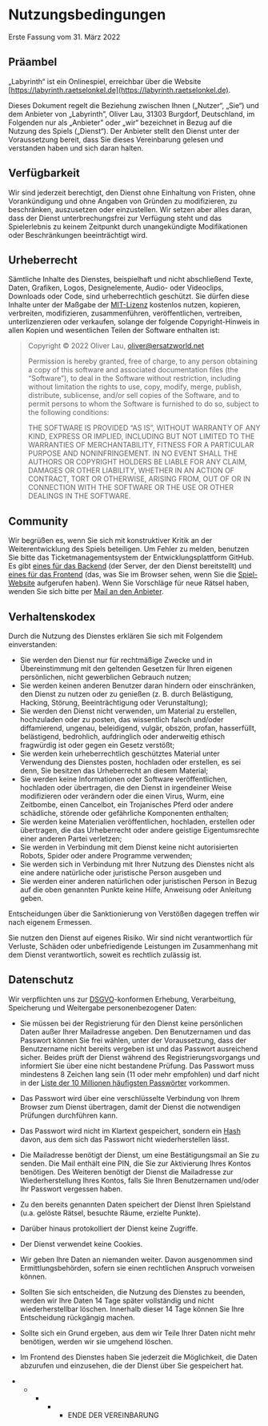 # Nutzungsbedingungen

Erste Fassung vom 31. März 2022

## Präambel

„Labyrinth“ ist ein Onlinespiel, erreichbar über die Website [https://labyrinth.raetselonkel.de](https://labyrinth.raetselonkel.de).

Dieses Dokument regelt die Beziehung zwischen Ihnen („Nutzer“, „Sie“) und dem Anbieter von „Labyrinth”, Oliver Lau, 31303 Burgdorf, Deutschland, im Folgenden nur als „Anbieter” oder „wir“ bezeichnet in Bezug auf die Nutzung des Spiels („Dienst“). Der Anbieter stellt den Dienst unter der Voraussetzung bereit, dass Sie dieses Vereinbarung gelesen und verstanden haben und sich daran halten.

## Verfügbarkeit

Wir sind jederzeit berechtigt, den Dienst ohne Einhaltung von Fristen, ohne Vorankündigung und ohne Angaben von Gründen zu modifizieren, zu beschränken, auszusetzen oder einzustellen. Wir setzen aber alles daran, dass der Dienst unterbrechungsfrei zur Verfügung steht und das Spielerlebnis zu keinem Zeitpunkt durch unangekündigte Modifikationen oder Beschränkungen beeinträchtigt wird.

## Urheberrecht

Sämtliche Inhalte des Dienstes, beispielhaft und nicht abschließend Texte, Daten, Grafiken, Logos, Designelemente, Audio- oder Videoclips, Downloads oder Code, sind urheberrechtlich geschützt. Sie dürfen diese Inhalte unter der Maßgabe der [MIT-Lizenz](https://dewiki.de/Lexikon/MIT-Lizenz) kostenlos nutzen, kopieren, verbreiten, modifizieren, zusammenführen, veröffentlichen, vertreiben, unterlizenzieren oder verkaufen, solange der folgende Copyright-Hinweis in allen Kopien und wesentlichen Teilen der Software enthalten ist:

> Copyright © 2022 Oliver Lau, oliver@ersatzworld.net
> 
> Permission is hereby granted, free of charge, to any person obtaining a copy of this software and associated  documentation files (the “Software”), to deal in the  Software without restriction, including without limitation  the rights to use, copy, modify, merge, publish,  distribute, sublicense, and/or sell copies of the Software,  and to permit persons to whom the Software is furnished to  do so, subject to the following conditions:
> 
> THE SOFTWARE IS PROVIDED “AS IS”, WITHOUT WARRANTY OF ANY KIND, EXPRESS OR IMPLIED, INCLUDING BUT NOT LIMITED TO THE WARRANTIES OF MERCHANTABILITY, FITNESS FOR A PARTICULAR PURPOSE AND NONINFRINGEMENT. IN NO EVENT SHALL THE AUTHORS OR COPYRIGHT HOLDERS BE LIABLE FOR ANY CLAIM, DAMAGES OR OTHER LIABILITY, WHETHER IN AN ACTION OF CONTRACT, TORT OR OTHERWISE, ARISING FROM, OUT OF OR IN CONNECTION WITH THE SOFTWARE OR THE USE OR OTHER DEALINGS IN THE SOFTWARE.

## Community

Wir begrüßen es, wenn Sie sich mit konstruktiver Kritik an der Weiterentwicklung des Spiels beteiligen. Um Fehler zu melden, benutzen Sie bitte das Ticketmanagementsystem der Entwicklungsplattform GitHub. Es gibt [eines für das Backend](https://github.com/ola-ct/Labyrinth/issues) (der Server, der den Dienst bereitstellt) und [eines für das Frontend](https://github.com/ola-ct/Labyrinth-Frontend/issues) (das, was Sie im Browser sehen, wenn Sie die [Spiel-Website](https://labyrinth.raetselonkel.de) aufgerufen haben). Wenn Sie Vorschläge für neue Rätsel haben, wenden Sie sich bitte per [Mail an den Anbieter](mailto:riddle-proposals@ersatzworld.net). 

## Verhaltenskodex

Durch die Nutzung des Dienstes erklären Sie sich mit Folgendem einverstanden:

- Sie werden den Dienst nur für rechtmäßige Zwecke und in Übereinstimmung mit den geltenden Gesetzen für Ihren eigenen persönlichen, nicht gewerblichen Gebrauch nutzen;
- Sie werden keinen anderen Benutzer daran hindern oder einschränken, den Dienst zu nutzen oder zu genießen (z. B. durch Belästigung, Hacking, Störung, Beeinträchtigung oder Verunstaltung);
- Sie werden den Dienst nicht verwenden, um Material zu erstellen, hochzuladen oder zu posten, das wissentlich falsch und/oder diffamierend, ungenau, beleidigend, vulgär, obszön, profan, hasserfüllt, belästigend, bedrohlich, aufdringlich oder anderweitig ethisch fragwürdig ist oder gegen ein Gesetz verstößt; 
- Sie werden kein urheberrechtlich geschütztes Material unter Verwendung des Dienstes posten, hochladen oder erstellen, es sei denn, Sie besitzen das Urheberrecht an diesem Material;
- Sie werden keine Informationen oder Software veröffentlichen, hochladen oder übertragen, die den Dienst in irgendeiner Weise modifizieren oder verändern oder die einen Virus, Wurm, eine Zeitbombe, einen Cancelbot, ein Trojanisches Pferd oder andere schädliche, störende oder gefährliche Komponenten enthalten;
- Sie werden keine Materialien veröffentlichen, hochladen, erstellen oder übertragen, die das Urheberrecht oder andere geistige Eigentumsrechte einer anderen Partei verletzen;
- Sie werden in Verbindung mit dem Dienst keine nicht autorisierten Robots, Spider oder andere Programme verwenden;
- Sie werden sich in Verbindung mit Ihrer Nutzung des Dienstes nicht als eine andere natürliche oder juristische Person ausgeben und
- Sie werden einer anderen natürlichen oder juristischen Person in Bezug auf die oben genannten Punkte keine Hilfe, Anweisung oder Anleitung geben.

Entscheidungen über die Sanktionierung von Verstößen dagegen treffen wir nach eigenem Ermessen.

Sie nutzen den Dienst auf eigenes Risiko. Wir sind nicht verantwortlich für Verluste, Schäden oder unbefriedigende Leistungen im Zusammenhang mit dem Dienst verantwortlich, soweit es rechtlich zulässig ist.

## Datenschutz

Wir verpflichten uns zur [DSGVO](https://eur-lex.europa.eu/legal-content/DE/ALL/?uri=celex%3A32016R0679&tid=311984209)-konformen Erhebung, Verarbeitung, Speicherung und Weitergabe personenbezogener Daten:

- Sie müssen bei der Registrierung für den Dienst keine persönlichen Daten außer Ihrer Mailadresse angeben. Den Benutzernamen und das Passwort können Sie frei wählen, unter der Voraussetzung, dass der Benutzername nicht bereits vergeben ist und das Passwort ausreichend sicher. Beides prüft der Dienst während des Registrierungsvorgangs und informiert Sie über eine nicht bestandene Prüfung. Das Passwort muss mindestens 8 Zeichen lang sein (11 oder mehr empfohlen) und darf nicht in der [Liste der 10 Millionen häufigsten Passwörter](https://github.com/danielmiessler/SecLists/blob/master/Passwords/Common-Credentials/10-million-password-list-top-1000000.txt) vorkommen.
- Das Passwort wird über eine verschlüsselte Verbindung von Ihrem Browser zum Dienst übertragen, damit der Dienst die notwendigen Prüfungen durchführen kann.
- Das Passwort wird nicht im Klartext gespeichert, sondern ein [Hash](https://de.wikipedia.org/wiki/Argon2) davon, aus dem sich das Passwort nicht wiederherstellen lässt.
- Die Mailadresse benötigt der Dienst, um eine Bestätigungsmail an Sie zu senden. Die Mail enthält eine PIN, die Sie zur Aktivierung Ihres Kontos benötigen. Des Weiteren benötigt der Dienst die Mailadresse zur Wiederherstellung Ihres Kontos, falls Sie Ihren Benutzernamen und/oder Ihr Passwort vergessen haben.
- Zu den bereits genannten Daten speichert der Dienst Ihren Spielstand (u.a. gelöste Rätsel, besuchte Räume, erzielte Punkte).
- Darüber hinaus protokolliert der Dienst keine Zugriffe.
- Der Dienst verwendet keine Cookies.
- Wir geben Ihre Daten an niemanden weiter. Davon ausgenommen sind Ermittlungsbehörden, sofern sie einen rechtlichen Anspruch vorweisen können.
- Sollten Sie sich entscheiden, die Nutzung des Dienstes zu beenden, werden wir Ihre Daten 14 Tage später vollständig und nicht wiederherstellbar löschen. Innerhalb dieser 14 Tage können Sie Ihre Entscheidung rückgängig machen.
- Sollte sich ein Grund ergeben, aus dem wir Teile Ihrer Daten nicht mehr benötigen, werden wir sie umgehend löschen.
- Im Frontend des Dienstes haben Sie jederzeit die Möglichkeit, die Daten abzurufen und einzusehen, die der Dienst über Sie gespeichert hat.


 - - - - - ENDE DER VEREINBARUNG 

